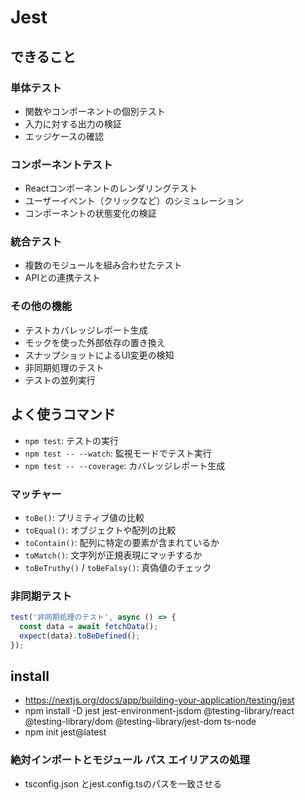 # Jest

## できること

### 単体テスト
- 関数やコンポーネントの個別テスト
- 入力に対する出力の検証
- エッジケースの確認

### コンポーネントテスト
- Reactコンポーネントのレンダリングテスト
- ユーザーイベント（クリックなど）のシミュレーション
- コンポーネントの状態変化の検証

### 統合テスト
- 複数のモジュールを組み合わせたテスト
- APIとの連携テスト

### その他の機能
- テストカバレッジレポート生成
- モックを使った外部依存の置き換え
- スナップショットによるUI変更の検知
- 非同期処理のテスト
- テストの並列実行

## よく使うコマンド
- `npm test`: テストの実行
- `npm test -- --watch`: 監視モードでテスト実行
- `npm test -- --coverage`: カバレッジレポート生成

### マッチャー
- `toBe()`: プリミティブ値の比較
- `toEqual()`: オブジェクトや配列の比較
- `toContain()`: 配列に特定の要素が含まれているか
- `toMatch()`: 文字列が正規表現にマッチするか
- `toBeTruthy()` / `toBeFalsy()`: 真偽値のチェック

### 非同期テスト

```javascript
test('非同期処理のテスト', async () => {
  const data = await fetchData();
  expect(data).toBeDefined();
});
```
## install
- https://nextjs.org/docs/app/building-your-application/testing/jest
- npm install -D jest jest-environment-jsdom @testing-library/react @testing-library/dom @testing-library/jest-dom ts-node
- npm init jest@latest

### 絶対インポートとモジュール パス エイリアスの処理
- tsconfig.json とjest.config.tsのパスを一致させる
